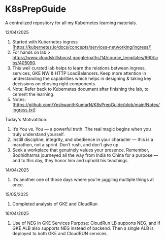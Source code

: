 # K8sPrepGuide
A centralized repository for all my Kubernetes learning materials.

12/04/2025
1. Started with Kubernetes ingress [https://kubernetes.io/docs/concepts/services-networking/ingress/]
2. For hands on lab > https://www.cloudskillsboost.google/paths/14/course_templates/660/labs/405090.
3. This well curated lab helps to learn the relations between ingress, services, GKE NW & HTTP LoadBalancers. Keep more attention in understanding the capabilities which helps in designing & taking key decissions on chosing right components.
4. Note: Refer back to Kubernetes document after finishing the lab, to cement the learning.
5. Notes: [https://github.com/YeshwanthKumarN/K8sPrepGuide/blob/main/Notes/Ingress.txt]

Today's Motivatition:
1. It’s You vs. You — a powerful truth. The real magic begins when you truly understand yourself.
2. Instill discipline, integrity, and obedience in your character — this is a marathon, not a sprint. Don’t rush, and don’t give up.
3. Seek a workplace that genuinely values your presence. Remember, Bodhidharma journeyed all the way from India to China for a purpose — and to this day, they honor him and uphold his teachings.

14/04/2025
1. It’s another one of those days where you’re juggling multiple things at once.

15/05/2025
1. Completed analysis of GKE and CloudRun

16/04/2025
1. Use of NEG in GKE Services
   Purpose: CloudRun LB supports NEG, and if GKE ALB also supports NEG instead of backend. Then a single ALB is deployed to both GKE and CloudRUN services.
